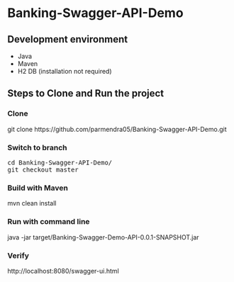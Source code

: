 # Banking-Swagger-API-Demo

## Development environment
- Java 
- Maven 
- H2 DB (installation not required) 

## Steps to Clone and Run the project
### Clone
<p>git clone https://github.com/parmendra05/Banking-Swagger-API-Demo.git </p>

### Switch to branch
<pre>
cd Banking-Swagger-API-Demo/
git checkout master
</pre>

### Build with Maven
<p>mvn clean install</p>

### Run with command line
<p>java -jar target/Banking-Swagger-Demo-API-0.0.1-SNAPSHOT.jar</p>

### Verify 
<p> http://localhost:8080/swagger-ui.html </p>
